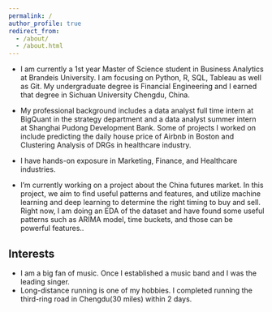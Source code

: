 ```yaml
---
permalink: /
author_profile: true
redirect_from: 
  - /about/
  - /about.html
---
```



* I am currently a 1st year Master of Science student in Business Analytics at Brandeis University. I am focusing on Python, R, SQL, Tableau as well as Git. My undergraduate degree is Financial Engineering and I earned that degree in Sichuan University Chengdu, China.

* My professional background includes a data analyst full time intern at BigQuant in the strategy department and a data analyst summer intern at Shanghai Pudong Development Bank. Some of projects I worked on include predicting the daily house price of Airbnb in Boston and Clustering Analysis of DRGs in healthcare industry.

* I have hands-on exposure in Marketing, Finance, and Healthcare industries.

* I’m currently working on a project about the China futures market. In this project, we aim to find useful patterns and features, and utilize machine learning and deep learning to determine the right timing to buy and sell. Right now, I am doing an EDA of the dataset and have found some useful patterns such as ARIMA model, time buckets, and those can be powerful features..

Interests
-------- 


* I am a big fan of music. Once I established a music band and I was the leading singer.
* Long-distance running is one of my hobbies. I completed running the third-ring road in Chengdu(30 miles) within 2 days.



 


